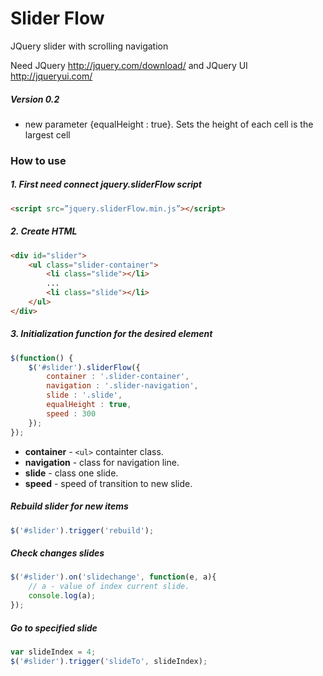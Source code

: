 Slider Flow
========

JQuery slider with scrolling navigation

Need JQuery http://jquery.com/download/ and JQuery UI http://jqueryui.com/

##### Version 0.2
- new parameter {equalHeight : true}. Sets the height of each cell is the largest cell

### How to use

##### 1. First need connect jquery.sliderFlow script

```html
<script src=”jquery.sliderFlow.min.js”></script>
```
##### 2. Create HTML
```html
<div id="slider">
	<ul class="slider-container">
		<li class="slide"></li>
		...
		<li class="slide"></li>
	</ul>
</div>
```

##### 3. Initialization function for the desired element
```javascript
$(function() {
	$('#slider').sliderFlow({
		container : '.slider-container',
		navigation : '.slider-navigation',
		slide : '.slide',
		equalHeight : true,
		speed : 300
	});
});
```
- **container** - `<ul>` containter class.
- **navigation** - class for navigation line.
- **slide** - class one slide.
- **speed** - speed of transition to new slide.

##### Rebuild slider for new items
```javascript
$('#slider').trigger('rebuild');
```

##### Check changes slides
```javascript
$('#slider').on('slidechange', function(e, a){
	// a - value of index current slide.
	console.log(a);
});
```

##### Go to specified slide
```javascript
var slideIndex = 4;
$('#slider').trigger('slideTo', slideIndex);
```